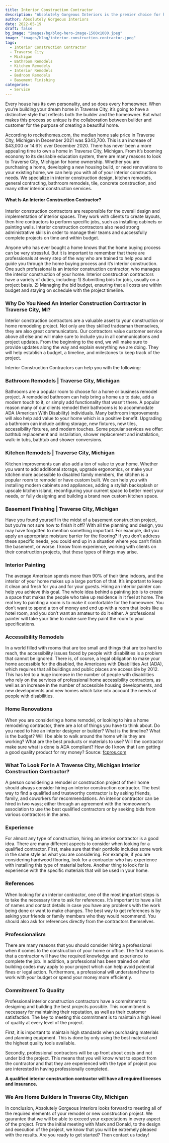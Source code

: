 ```yaml
---
title: Interior Construction Contractor
description: "Absolutely Gorgeous Interiors is the premier choice for kitchen, bathroom, bedroom, living room, and ADA remodeling services in Traverse City, Michigan. We create unique, exquisite designs that are both beautiful and functional."
author: Absolutely Gorgeous Interiors
date: 2022-05-19
draft: false
bg_image: "images/bg/blog-hero-image-1500x1000.jpeg"
image: "images/blog/interior-construction-contractor.jpeg"
tags:
  - Interior Construction Contractor
  - Traverse City
  - Michigan
  - Bathroom Remodels
  - Kitchen Remodels
  - Interior Remodels
  - Bedroom Remodels
  - Basement Finishing
categories: 
  - Service
---
```


Every house has its own personality, and so does every homeowner. When you’re building your dream home in Traverse City, it’s going to have a distinctive style that reflects both the builder and the homeowner. But what makes this process so unique is the collaboration between builder and customer for the purpose of creating a beautiful home.

According to rockethomes.com, the median home sale price in Traverse City, Michigan in December 2021 was $343,700.  This is an increase of $43,000 or 14.6% over December 2020.  There has never been a more appealing time to own a home in Traverse City, Michigan.  From it’s booming economy to its desirable education system, there are many reasons to look to Traverse City, Michigan for home ownership.  Whether you are purchasing a home, developing a new housing build, or need renovations to your existing home, we can help you with all of your interior construction needs.  We specialize in interior construction design, kitchen remodels, general contracting, bathroom remodels, tile, concrete construction, and many other interior construction services.

#### What Is An Interior Construction Contractor?
Interior construction contractors are responsible for the overall design and implementation of interior spaces. They work with clients to create layouts, then hire contractors to perform specific jobs, such as installing cabinets or painting walls. Interior construction contractors also need strong administrative skills in order to manage their teams and successfully complete projects on time and within budget.

Anyone who has ever bought a home knows that the home buying process can be very stressful. But it is important to remember that there are professionals at every step of the way who are trained to help you and guide you through the home buying process and it’s interior construction. One such professional is an interior construction contractor, who manages the interior construction of your home. Interior construction contractors have a variety of duties, including: 1) Submitting bids for jobs, usually on a project basis. 2) Managing the bid budget, ensuring that all costs are within budget and staying on schedule with the project timeline.

### Why Do You Need An Interior Construction Contractor in Traverse City, MI?
Interior construction contractors are a valuable asset to your construction or home remodeling project.  Not only are they skilled tradesman themselves, they are also great communicators.  Our contractors value customer service above all else and will make sure to include you in all communications and project updates.  From the beginning to the end, we will make sure to provide updates along the way and explain everything we are doing.  They will help establish a budget, a timeline, and milestones to keep track of the project.

Interior Construction Contractors can help you with the following:

### Bathroom Remodels | Traverse City, Michigan

Bathrooms are a popular room to choose for a home or business remodel project.  A remodeled bathroom can help bring a home up to date, add a modern touch to it, or simply add functionality that wasn’t there.  A popular reason many of our clients remodel their bathrooms is to accommodate ADA (American With Disability) individuals.  Many bathroom improvements will also help add value to your home which is a positive benefit.  Upgrading a bathroom can include adding storage, new fixtures, new tiles, accessibility fixtures, and modern touches.  Some popular services we offer: bathtub replacement and installation, shower replacement and installation, walk-in tubs, bathtub and shower conversions.

### Kitchen Remodels | Traverse City, Michigan

Kitchen improvements can also add a ton of value to your home.  Whether you want to add additional storage, upgrade ergonomics, or make your kitchen more accessible to disabled family members, the kitchen is a popular room to remodel or have custom built.  We can help you with installing modern cabinets and appliances, adding a stylish backsplash or upscale kitchen island, reconfiguring your current space to better meet your needs, or fully designing and building a brand new custom kitchen space.

### Basement Finishing | Traverse City, Michigan

Have you found yourself in the midst of a basement construction project, but you’re not sure how to finish it off? With all the planning and design, you may have forgotten to mention something important. For example, did you apply an appropriate moisture barrier for the flooring? If you don’t address these specific needs, you could end up in a situation where you can’t finish the basement, or worse. I know from experience, working with clients on their construction projects, that these types of things may arise.

### Interior Painting

The average American spends more than 90% of their time indoors, and the interior of your home makes up a large portion of that. It’s important to keep it clean and fresh for you and for your guests. Hiring an interior painter can help you achieve this goal.  The whole idea behind a painting job is to create a space that makes the people who take up residence in it feel at home. The real key to painting a room is to make it comfortable for the homeowner. You don’t want to spend a ton of money and end up with a room that looks like a hotel room, and you don’t want an amateur to do it either. A professional painter will take your time to make sure they paint the room to your specifications.

### Accessibility Remodels

In a world filled with rooms that are too small and things that are too hard to reach, the accessibility issues faced by people with disabilities is a problem that cannot be ignored. There is, of course, a legal obligation to make your home accessible for the disabled, the Americans with Disabilities Act (ADA), which requires that all buildings and public places are accessible by 2012. This has led to a huge increase in the number of people with disabilities who rely on the services of professional home accessibility contractors, as well as an increase in the number of accessible housing developments, and new developments and new homes which take into account the needs of people with disabilities.

### Home Renovations

When you are considering a home remodel, or looking to hire a home remodeling contractor, there are a lot of things you have to think about. Do you need to hire an interior designer or builder? What is the timeline? What is the budget? Will I be able to walk around the home while they are working? What are the best products or materials to use? Will the contractor make sure what is done is ADA compliant? How do I know that I am getting a good quality product for my money?
Source: [fcpros.com](https://fcpros.com "learn more about home remodels")

### What To Look For In A Traverse City, Michigan Interior Construction Contractor?

A person considering a remodel or construction project of their home should always consider hiring an interior construction contractor. The best way to find a qualified and trustworthy contractor is by asking friends, family, and coworkers for recommendations. An interior contractor can be hired in two ways; either through an agreement with the homeowner’s association to use the best qualified contractors or by seeking bids from various contractors in the area.

### Experience

For almost any type of construction, hiring an interior contractor is a good idea. There are many different aspects to consider when looking for a qualified contractor. First, make sure that their portfolio includes some work in the same style as what you are considering. For example, if you are considering hardwood flooring, look for a contractor who has experience with installing this type of material before.  Another thing to look for is experience with the specific materials that will be used in your home.

### References

When looking for an interior contractor, one of the most important steps is to take the necessary time to ask for references. It’s important to have a list of names and contact details in case you have any problems with the work being done or want to make changes. The best way to get references is by asking your friends or family members who they would recommend. You should also ask for references directly from the contractors themselves.

### Professionalism

There are many reasons that you should consider hiring a professional when it comes to the construction of your home or office. The first reason is that a contractor will have the required knowledge and experience to complete the job. In addition, a professional has been trained on what building codes may apply to your project which can help avoid potential fines or legal action. Furthermore, a professional will understand how to work with your budget or spend your money more efficiently.

### Commitment To Quality

Professional interior construction contractors have a commitment to designing and building the best projects possible. This commitment is necessary for maintaining their reputation, as well as their customer satisfaction. The key to meeting this commitment is to maintain a high level of quality at every level of the project.  

First, it is important to maintain high standards when purchasing materials and planning equipment. This is done by only using the best material and the highest quality tools available.  

Secondly, professional contractors will be up front about costs and not under bid the project.  This means that you will know what to expect from the contractor and that they are experienced with the type of project you are interested in having professionally completed.

**A qualified interior construction contractor will have all required licenses and insurance.**

### We Are Home Builders In Traverse City, Michigan

In conclusion, Absolutely Gorgeous Interiors looks forward to meeting all of the required elements of your remodel or new construction project. We gaurantee that we will be able to exceed your expectations in every aspect of the project. From the initial meeting with Mark and Donald, to the design and execution of the project, we know that you will be extremely pleased with the results. Are you ready to get started?  Then contact us today!